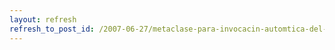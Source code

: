 ```yaml
---
layout: refresh
refresh_to_post_id: /2007-06-27/metaclase-para-invocacin-automtica-del-constructor-de-la-superclase
---
```


